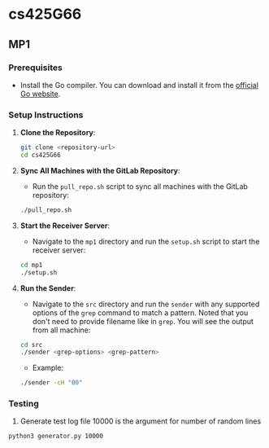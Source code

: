 # cs425G66

## MP1

### Prerequisites

- Install the Go compiler. You can download and install it from the [official Go website](https://golang.org/dl/).

### Setup Instructions

1. **Clone the Repository**:
    ```sh
    git clone <repository-url>
    cd cs425G66
    ```

2. **Sync All Machines with the GitLab Repository**:
    - Run the `pull_repo.sh` script to sync all machines with the GitLab repository:
    ```sh
    ./pull_repo.sh
    ```

3. **Start the Receiver Server**:
    - Navigate to the `mp1` directory and run the `setup.sh` script to start the receiver server:
    ```sh
    cd mp1
    ./setup.sh
    ```

4. **Run the Sender**:
    - Navigate to the `src` directory and run the `sender` with any supported options of the `grep` command to match a pattern. Noted that you don't need to provide filename like in `grep`. You will see the output from all machine:
    ```sh
    cd src
    ./sender <grep-options> <grep-pattern>
    ```

    - Example:
    ```sh
    ./sender -cH "00"
    ```


###  Testing
1. Generate test log file
10000 is the argument for number of random lines
```
python3 generator.py 10000
```
